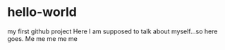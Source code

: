 # hello-world
my first github project
Here I am supposed to talk about myself...so here goes.
Me me me me me
